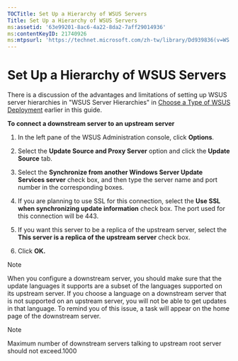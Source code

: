 ```yaml
---
TOCTitle: Set Up a Hierarchy of WSUS Servers
Title: Set Up a Hierarchy of WSUS Servers
ms:assetid: '63e99201-8ac6-4a22-8da2-7aff29014936'
ms:contentKeyID: 21740926
ms:mtpsurl: 'https://technet.microsoft.com/zh-tw/library/Dd939836(v=WS.10)'
---
```


Set Up a Hierarchy of WSUS Servers
==================================

There is a discussion of the advantages and limitations of setting up WSUS server hierarchies in "WSUS Server Hierarchies" in [Choose a Type of WSUS Deployment](https://technet.microsoft.com/3386d6e3-3c97-4299-b836-ccaf72991425) earlier in this guide.

**To connect a downstream server to an upstream server**
1.  In the left pane of the WSUS Administration console, click **Options**.

2.  Select the **Update Source and Proxy Server** option and click the **Update Source** tab.

3.  Select the **Synchronize from another Windows Server Update Services server** check box, and then type the server name and port number in the corresponding boxes.

4.  If you are planning to use SSL for this connection, select the **Use SSL when synchronizing update information** check box. The port used for this connection will be 443.

5.  If you want this server to be a replica of the upstream server, select the **This server is a replica of the upstream server** check box.

6.  Click **OK.**

 
> [!NOTE]  
> When you configure a downstream server, you should make sure that the update languages it supports are a subset of the languages supported on its upstream server. If you choose a language on a downstream server that is not supported on an upstream server, you will not be able to get updates in that language. To remind you of this issue, a task will appear on the home page of the downstream server.

 
> [!NOTE]  
> Maximum number of downstream servers talking to upstream root server should not exceed.1000